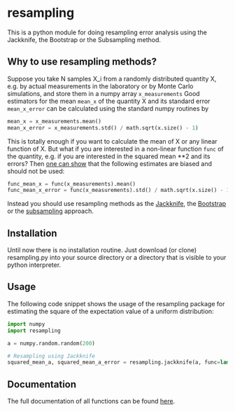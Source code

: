 # resampling

This is a python module for doing resampling error analysis using the Jackknife, the Bootstrap or the Subsampling method.

## Why to use resampling methods?

Suppose you take N samples X_i from a randomly distributed quantity X, e.g. by actual measurements in the laboratory or by Monte Carlo simulations, and store them in a numpy array `x_measurements`
Good estimators for the mean `mean_x` of the quantity X and its standard error `mean_x_error` can be calculated using the standard numpy routines by
```python
mean_x = x_measurements.mean()
mean_x_error = x_measurements.std() / math.sqrt(x.size() - 1)
```

This is totally enough if you want to calculate the mean of X or any linear function of X. But what if you are interested in a non-linear function `func` of the quantity, e.g. if you are interested in the squared mean <X>**2 and its errors? Then [one can show](http://arxiv.org/abs/cond-mat/0410490v1) that the following estimates are biased and should not be used:
```python
func_mean_x = func(x_measurements).mean()
func_mean_x_error = func(x_measurements).std() / math.sqrt(x.size() - 1)
```

Instead you should use resampling methods as the [Jackknife](https://en.wikipedia.org/wiki/Jackknife_resampling), the [Bootstrap](https://en.wikipedia.org/wiki/Bootstrapping_%28statistics%29) or the [subsampling](https://normaldeviate.wordpress.com/2013/01/27/bootstrapping-and-subsampling-part-ii/) approach. 


## Installation

Until now there is no installation routine. Just download (or clone) resampling.py into your source directory or a directory that is visible to your python interpreter.


## Usage

The following code snippet shows the usage of the resampling package for estimating the square of the expectation value of a uniform distribution:

```python
import numpy
import resampling

a = numpy.random.random(200)

# Resampling using Jackknife
squared_mean_a, squared_mean_a_error = resampling.jackknife(a, func=lambda x: x**2)

```

## Documentation

The full documentation of all functions can be found [here](http://bkrueger.github.io/resampling/).